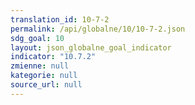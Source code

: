 ```yaml
---
translation_id: 10-7-2
permalink: /api/globalne/10/10-7-2.json
sdg_goal: 10
layout: json_globalne_goal_indicator
indicator: "10.7.2"
zmienne: null
kategorie: null
source_url: null
---
```

